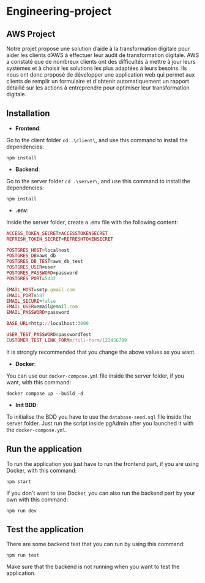 # Engineering-project

## AWS Project

Notre projet propose une solution d’aide à la transformation digitale pour aider les clients d’AWS à effectuer leur audit de transformation digitale. AWS a constaté que de nombreux clients ont des difficultés à mettre à jour leurs systèmes et à choisir les solutions les plus adaptées à leurs besoins. Ils nous ont donc proposé de développer une application web qui permet aux clients de remplir un formulaire et d'obtenir automatiquement un rapport détaillé sur les actions à entreprendre pour optimiser leur transformation digitale.

## Installation

- __Frontend__:

Go to the client folder `cd .\client\`, and use this command to install the dependencies:
```shell
npm install
```

- __Backend__:

Go to the server folder `cd .\server\`, and use this command to install the dependencies:
```shell
npm install
```

- __.env__:

Inside the server folder, create a .env file with the following content:
```ruby
ACCESS_TOKEN_SECRET=ACCESSTOKENSECRET
REFRESH_TOKEN_SECRET=REFRESHTOKENSECRET

POSTGRES_HOST=localhost
POSTGRES_DB=aws_db
POSTGRES_DB_TEST=aws_db_test
POSTGRES_USER=user
POSTGRES_PASSWORD=password
POSTGRES_PORT=5432

EMAIL_HOST=smtp.gmail.com
EMAIL_PORT=587
EMAIL_SECURE=false
EMAIL_USER=email@email.com
EMAIL_PASSWORD=password

BASE_URL=http://localhost:3000

USER_TEST_PASSWORD=passwordTest
CUSTOMER_TEST_LINK_FORM=/fill-form/123456789
```
It is strongly recommended that you change the above values as you want.

- __Docker__:

You can use our `docker-compose.yml` file inside the server folder, if you want, with this command: 
```shell
docker compose up --build -d
```

- __Init BDD__:

To initialise the BDD you have to use the `database-seed.sql` file inside the server folder. Just run the script inside pgAdmin after you launched it with the `docker-compose.yml`.

## Run the application

To run the application you just have to run the frontend part, if you are using Docker, with this command:
```shell
npm start
```

If you don't want to use Docker, you can also run the backend part by your own with this command:
```shell
npm run dev
```

## Test the application

There are some backend test that you can run by using this command:
```shell
npm run test
```
Make sure that the backend is not running when you want to test the application.
